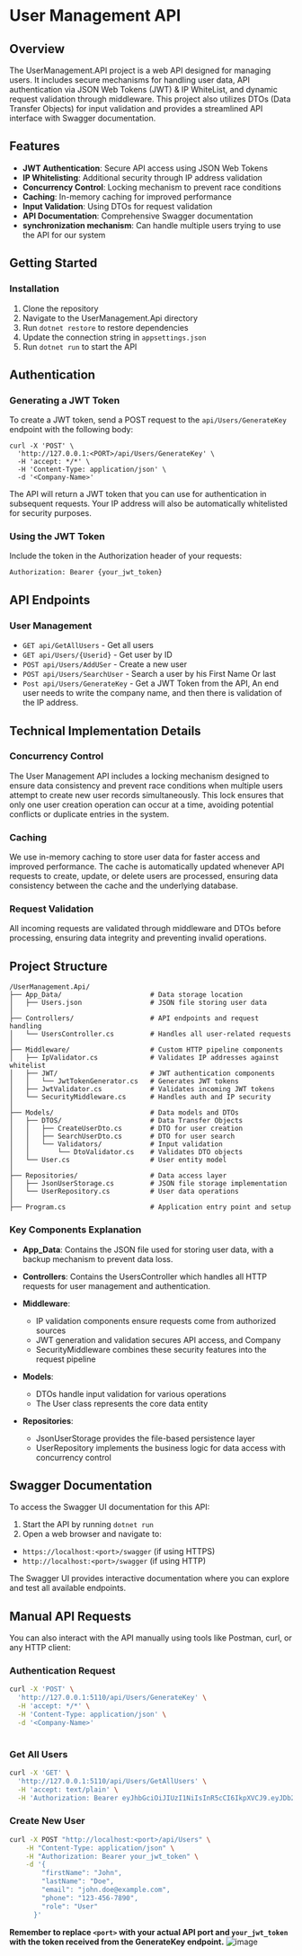﻿# User Management API

## Overview

The UserManagement.API project is a web API designed for managing users. It includes secure mechanisms for handling user data, API authentication via JSON Web Tokens (JWT) & IP WhiteList, and dynamic request validation through middleware. This project also utilizes DTOs (Data Transfer Objects) for input validation and provides a streamlined API interface with Swagger documentation.

## Features

- **JWT Authentication**: Secure API access using JSON Web Tokens
- **IP Whitelisting**: Additional security through IP address validation
- **Concurrency Control**: Locking mechanism to prevent race conditions
- **Caching**: In-memory caching for improved performance
- **Input Validation**: Using DTOs for request validation
- **API Documentation**: Comprehensive Swagger documentation
- **synchronization mechanism**: Can handle multiple users trying to use the API for our system

## Getting Started

### Installation

1. Clone the repository
2. Navigate to the UserManagement.Api directory
3. Run `dotnet restore` to restore dependencies
4. Update the connection string in `appsettings.json`
5. Run `dotnet run` to start the API

## Authentication

### Generating a JWT Token

To create a JWT token, send a POST request to the `api/Users/GenerateKey` endpoint with the following body:

```
curl -X 'POST' \
  'http://127.0.0.1:<PORT>/api/Users/GenerateKey' \
  -H 'accept: */*' \
  -H 'Content-Type: application/json' \
  -d '<Company-Name>'
```

The API will return a JWT token that you can use for authentication in subsequent requests. Your IP address will also be automatically whitelisted for security purposes.

### Using the JWT Token

Include the token in the Authorization header of your requests:

```
Authorization: Bearer {your_jwt_token}
```

## API Endpoints

### User Management

- `GET api/GetAllUsers` - Get all users
- `GET api/Users/{Userid}` - Get user by ID
- `POST api/Users/AddUSer` - Create a new user
- `POST api/Users/SearchUser` - Search a user by his First Name Or last
- `Post api/Users/GenerateKey` - Get a JWT Token from the API, An end user needs to write the company name, and then there is validation of the IP address. 


## Technical Implementation Details

### Concurrency Control

The User Management API includes a locking mechanism designed to ensure data consistency and prevent race conditions when multiple users attempt to create new user records simultaneously. This lock ensures that only one user creation operation can occur at a time, avoiding potential conflicts or duplicate entries in the system.

### Caching

We use in-memory caching to store user data for faster access and improved performance. The cache is automatically updated whenever API requests to create, update, or delete users are processed, ensuring data consistency between the cache and the underlying database.

### Request Validation

All incoming requests are validated through middleware and DTOs before processing, ensuring data integrity and preventing invalid operations.

## Project Structure

```
/UserManagement.Api/
├── App_Data/                      # Data storage location
│   ├── Users.json                 # JSON file storing user data
│
├── Controllers/                   # API endpoints and request handling
│   └── UsersController.cs         # Handles all user-related requests
│
├── Middleware/                    # Custom HTTP pipeline components
│   ├── IpValidator.cs             # Validates IP addresses against whitelist
│   ├── JWT/                       # JWT authentication components
│   │   └── JwtTokenGenerator.cs   # Generates JWT tokens
│   ├── JwtValidator.cs            # Validates incoming JWT tokens
│   └── SecurityMiddleware.cs      # Handles auth and IP security
│
├── Models/                        # Data models and DTOs
│   ├── DTOS/                      # Data Transfer Objects
│   │   ├── CreateUserDto.cs       # DTO for user creation
│   │   ├── SearchUserDto.cs       # DTO for user search
│   │   └── Validators/            # Input validation
│   │       └── DtoValidator.cs    # Validates DTO objects
│   └── User.cs                    # User entity model
│
├── Repositories/                  # Data access layer
│   ├── JsonUserStorage.cs         # JSON file storage implementation
│   └── UserRepository.cs          # User data operations
│
├── Program.cs                     # Application entry point and setup

```

### Key Components Explanation

- **App_Data**: Contains the JSON file used for storing user data, with a backup mechanism to prevent data loss.

- **Controllers**: Contains the UsersController which handles all HTTP requests for user management and authentication.

- **Middleware**: 
  - IP validation components ensure requests come from authorized sources
  - JWT generation and validation secures API access, and Company
  - SecurityMiddleware combines these security features into the request pipeline

- **Models**: 
  - DTOs handle input validation for various operations
  - The User class represents the core data entity

- **Repositories**: 
  - JsonUserStorage provides the file-based persistence layer
  - UserRepository implements the business logic for data access with concurrency control

## Swagger Documentation

To access the Swagger UI documentation for this API:

1. Start the API by running `dotnet run`
2. Open a web browser and navigate to:
  - `https://localhost:<port>/swagger` (if using HTTPS)
  - `http://localhost:<port>/swagger` (if using HTTP)
  
The Swagger UI provides interactive documentation where you can explore and test all available endpoints.

## Manual API Requests

You can also interact with the API manually using tools like Postman, curl, or any HTTP client:

### Authentication Request
```bash
curl -X 'POST' \
  'http://127.0.0.1:5110/api/Users/GenerateKey' \
  -H 'accept: */*' \
  -H 'Content-Type: application/json' \
  -d '<Company-Name>'
 
```

### Get All Users
```bash
curl -X 'GET' \
  'http://127.0.0.1:5110/api/Users/GetAllUsers' \
  -H 'accept: text/plain' \
  -H 'Authorization: Bearer eyJhbGciOiJIUzI1NiIsInR5cCI6IkpXVCJ9.eyJDb21wYW55IjoiQXBwbGUiLCJuYmYiOjE3NDQ5NzQ3NjIsImV4cCI6MTc0NDk3ODM2MiwiaWF0IjoxNzQ0OTc0NzYyLCJpc3MiOiJVc2VyTWFuYWdlbWVudC5BcGkiLCJhdWQiOiJVc2VyTWFuYWdlbWVudC5BcGkifQ.pbraBtnOMZ60pCuVPeKKj1d5BzPO38lVzUxZ4ZByw7Q'
```

### Create New User
```bash
curl -X POST "http://localhost:<port>/api/Users" \
    -H "Content-Type: application/json" \
    -H "Authorization: Bearer your_jwt_token" \
    -d '{
        "firstName": "John",
        "lastName": "Doe",
        "email": "john.doe@example.com",
        "phone": "123-456-7890",
        "role": "User"
      }'
```
**Remember to replace `<port>` with your actual API port and `your_jwt_token` with the token received from the GenerateKey endpoint.**
![image](https://github.com/user-attachments/assets/250e837d-cf8e-433b-ae90-39594f7faefe)







